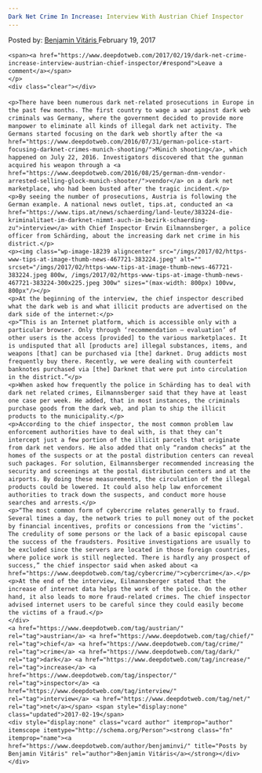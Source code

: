 ```yaml
---
Dark Net Crime In Increase: Interview With Austrian Chief Inspector
---
```

<article class="post-listing post-18234 post type-post status-publish format-standard has-post-thumbnail hentry  tag-austrian tag-chief tag-crime tag-dark tag-increase tag-inspector tag-interview tag-net">
    <div class="post-inner">
        <span>Posted by: <a href="https://www.deepdotweb.com/author/benjaminvi/" title="">Benjamin Vitáris </a></span>
    <span>February 19, 2017</span>
    
    <span><a href="https://www.deepdotweb.com/2017/02/19/dark-net-crime-increase-interview-austrian-chief-inspector/#respond">Leave a comment</a></span>
    </p>
    <div class="clear"></div>
    
    <p>There have been numerous dark net-related prosecutions in Europe in the past few months. The first country to wage a war against dark web criminals was Germany, where the government decided to provide more manpower to eliminate all kinds of illegal dark net activity. The Germans started focusing on the dark web shortly after the <a href="https://www.deepdotweb.com/2016/07/31/german-police-start-focusing-darknet-crimes-munich-shooting/">Münich shooting</a>, which happened on July 22, 2016. Investigators discovered that the gunman acquired his weapon through a <a href="https://www.deepdotweb.com/2016/08/25/german-dnm-vendor-arrested-selling-glock-munich-shooter/">vendor</a> on a dark net marketplace, who had been busted after the tragic incident.</p>
    <p>By seeing the number of prosecutions, Austria is following the German example. A national news outlet, tips.at, conducted an <a href="https://www.tips.at/news/schaerding/land-leute/383224-die-kriminalitaet-im-darknet-nimmt-auch-im-bezirk-schaerding-zu">interview</a> with Chief Inspector Erwin Eilmannsberger, a police officer from Schärding, about the increasing dark net crime in his district.</p>
    <p><img class="wp-image-18239 aligncenter" src="/imgs/2017/02/https-www-tips-at-image-thumb-news-467721-383224.jpeg" alt="" srcset="/imgs/2017/02/https-www-tips-at-image-thumb-news-467721-383224.jpeg 800w, /imgs/2017/02/https-www-tips-at-image-thumb-news-467721-383224-300x225.jpeg 300w" sizes="(max-width: 800px) 100vw, 800px"/></p>
    <p>At the beginning of the interview, the chief inspector described what the dark web is and what illicit products are advertised on the dark side of the internet:</p>
    <p>“This is an Internet platform, which is accessible only with a particular browser. Only through ‘recommendation – evaluation’ of other users is the access [provided] to the various marketplaces. It is undisputed that all [products are] illegal substances, items, and weapons [that] can be purchased via [the] darknet. Drug addicts most frequently buy there. Recently, we were dealing with counterfeit banknotes purchased via [the] Darknet that were put into circulation in the district.”</p>
    <p>When asked how frequently the police in Schärding has to deal with dark net related crimes, Eilmannsberger said that they have at least one case per week. He added, that in most instances, the criminals purchase goods from the dark web, and plan to ship the illicit products to the municipality.</p>
    <p>According to the chief inspector, the most common problem law enforcement authorities have to deal with, is that they can’t intercept just a few portion of the illicit parcels that originate from dark net vendors. He also added that only “random checks” at the homes of the suspects or at the postal distribution centers can reveal such packages. For solution, Eilmannsberger recommended increasing the security and screenings at the postal distribution centers and at the airports. By doing these measurements, the circulation of the illegal products could be lowered. It could also help law enforcement authorities to track down the suspects, and conduct more house searches and arrests.</p>
    <p>“The most common form of cybercrime relates generally to fraud. Several times a day, the network tries to pull money out of the pocket by financial incentives, profits or concessions from the ‘victims’. The credulity of some persons or the lack of a basic episcopal cause the success of the fraudsters. Positive investigations are usually to be excluded since the servers are located in those foreign countries, where police work is still neglected. There is hardly any prospect of success,” the chief inspector said when asked about <a href="https://www.deepdotweb.com/tag/cybercrime/">cybercrime</a>.</p>
    <p>At the end of the interview, Eilmannsberger stated that the increase of internet data helps the work of the police. On the other hand, it also leads to more fraud-related crimes. The chief inspector advised internet users to be careful since they could easily become the victims of a fraud.</p>
    </div>
    <a href="https://www.deepdotweb.com/tag/austrian/" rel="tag">austrian</a> <a href="https://www.deepdotweb.com/tag/chief/" rel="tag">chief</a> <a href="https://www.deepdotweb.com/tag/crime/" rel="tag">crime</a> <a href="https://www.deepdotweb.com/tag/dark/" rel="tag">dark</a> <a href="https://www.deepdotweb.com/tag/increase/" rel="tag">increase</a> <a href="https://www.deepdotweb.com/tag/inspector/" rel="tag">inspector</a> <a href="https://www.deepdotweb.com/tag/interview/" rel="tag">interview</a> <a href="https://www.deepdotweb.com/tag/net/" rel="tag">net</a></span> <span style="display:none" class="updated">2017-02-19</span>
    <div style="display:none" class="vcard author" itemprop="author" itemscope itemtype="http://schema.org/Person"><strong class="fn" itemprop="name"><a href="https://www.deepdotweb.com/author/benjaminvi/" title="Posts by Benjamin Vitáris" rel="author">Benjamin Vitáris</a></strong></div>
    </div>
</article>

